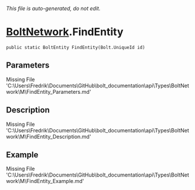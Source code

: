 *This file is auto-generated, do not edit.*

# [BoltNetwork](Types/BoltNetwork.md).FindEntity
`public static BoltEntity FindEntity(Bolt.UniqueId id)`
## Parameters
Missing File 'C:\Users\Fredrik\Documents\GitHub\bolt_documentation\api\Types\BoltNetwork\M\FindEntity_Parameters.md'
## Description
Missing File 'C:\Users\Fredrik\Documents\GitHub\bolt_documentation\api\Types\BoltNetwork\M\FindEntity_Description.md'
## Example
Missing File 'C:\Users\Fredrik\Documents\GitHub\bolt_documentation\api\Types\BoltNetwork\M\FindEntity_Example.md'
